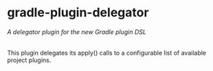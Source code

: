 # gradle-plugin-delegator
###### *A delegator plugin for the new Gradle plugin DSL*

This plugin delegates its apply() calls to a configurable list of available project plugins.
